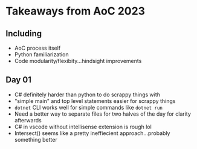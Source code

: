 # Takeaways from AoC 2023

## Including 
- AoC process itself
- Python familiarization
- Code modularity/flexibity...hindsight improvements

## Day 01
- C# definitely harder than python to do scrappy things with
- "simple main" and top level statements easier for scrappy things
- `dotnet` CLI works well for simple commands like `dotnet run`
- Need a better way to separate files for two halves of the day for clarity afterwards
- C# in vscode without intellisense extension is rough lol
- Intersect() seems like a pretty ineffiecient approach...probably something better